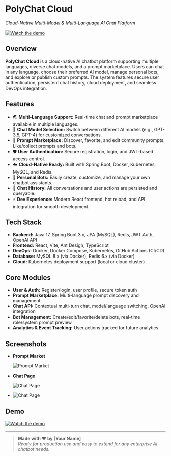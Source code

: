 # PolyChat Cloud  
_Cloud-Native Multi-Model & Multi-Language AI Chat Platform_

[![Watch the demo](https://img.youtube.com/vi/Qd9pAQMy3Hg/hqdefault.jpg)](https://www.youtube.com/watch?v=Qd9pAQMy3Hg)

## Overview

**PolyChat Cloud** is a cloud-native AI chatbot platform supporting multiple languages, diverse chat models, and a prompt marketplace. Users can chat in any language, choose their preferred AI model, manage personal bots, and explore or publish custom prompts. The system features secure user authentication, persistent chat history, cloud deployment, and seamless DevOps integration.

## Features

- 🌏 **Multi-Language Support:** Real-time chat and prompt marketplace available in multiple languages.
- 🤖 **Chat Model Selection:** Switch between different AI models (e.g., GPT-3.5, GPT-4) for customized conversations.
- 🏪 **Prompt Marketplace:** Discover, favorite, and edit community prompts. Like/collect prompts and bots.
- 🛡️ **User Authentication:** Secure registration, login, and JWT-based access control.
- ☁️ **Cloud-Native Ready:** Built with Spring Boot, Docker, Kubernetes, MySQL, and Redis.
- 💬 **Personal Bots:** Easily create, customize, and manage your own chatbot assistants.
- 📝 **Chat History:** All conversations and user actions are persisted and queryable.
- ⚡ **Dev Experience:** Modern React frontend, hot reload, and API integration for smooth development.

## Tech Stack

- **Backend:** Java 17, Spring Boot 3.x, JPA (MySQL), Redis, JWT Auth, OpenAI API
- **Frontend:** React, Vite, Ant Design, TypeScript
- **DevOps:** Docker, Docker Compose, Kubernetes, GitHub Actions (CI/CD)
- **Database:** MySQL 8.x (via Docker), Redis 6.x (via Docker)
- **Cloud:** Kubernetes deployment support (local or cloud cluster)

## Core Modules

- **User & Auth:** Register/login, user profile, secure token auth
- **Prompt Marketplace:** Multi-language prompt discovery and management
- **Chat API:** Contextual multi-turn chat, model/language switching, OpenAI integration
- **Bot Management:** Create/edit/favorite/delete bots, real-time role/system prompt preview
- **Analytics & Event Tracking:** User actions tracked for future analytics

## Screenshots

- **Prompt Market**
  
  ![Prompt Market](https://github.com/Islene888/flow_mock/assets/93449397/9b4e7d8b-77f2-48ef-afe1-0b2c359da93a)

- **Chat Page**
  
  ![Chat Page](https://github.com/Islene888/flow_mock/issues/1#issue-3229934258)

- ![Chat Page](https://user-images.githubusercontent.com/your-screenshot2.png)

## Demo

[![Watch the demo](https://img.youtube.com/vi/Qd9pAQMy3Hg/hqdefault.jpg)](https://www.youtube.com/watch?v=Qd9pAQMy3Hg)

---

> **Made with ❤️ by [Your Name]**  
> *Ready for production use and easy to extend for any enterprise AI chatbot needs.*

